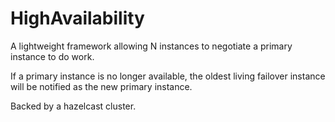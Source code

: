 # HighAvailability

A lightweight framework allowing N instances to negotiate a primary instance to do work. 

If a primary instance is no longer available, the oldest living failover instance will be notified as the new primary instance.

Backed by a hazelcast cluster.
